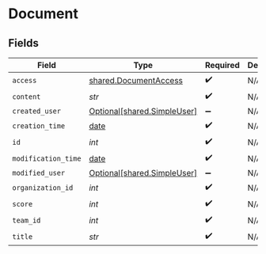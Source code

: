 # Document


## Fields

| Field                                                                | Type                                                                 | Required                                                             | Description                                                          |
| -------------------------------------------------------------------- | -------------------------------------------------------------------- | -------------------------------------------------------------------- | -------------------------------------------------------------------- |
| `access`                                                             | [shared.DocumentAccess](../../models/shared/documentaccess.md)       | :heavy_check_mark:                                                   | N/A                                                                  |
| `content`                                                            | *str*                                                                | :heavy_check_mark:                                                   | N/A                                                                  |
| `created_user`                                                       | [Optional[shared.SimpleUser]](../../models/shared/simpleuser.md)     | :heavy_minus_sign:                                                   | N/A                                                                  |
| `creation_time`                                                      | [date](https://docs.python.org/3/library/datetime.html#date-objects) | :heavy_check_mark:                                                   | N/A                                                                  |
| `id`                                                                 | *int*                                                                | :heavy_check_mark:                                                   | N/A                                                                  |
| `modification_time`                                                  | [date](https://docs.python.org/3/library/datetime.html#date-objects) | :heavy_check_mark:                                                   | N/A                                                                  |
| `modified_user`                                                      | [Optional[shared.SimpleUser]](../../models/shared/simpleuser.md)     | :heavy_minus_sign:                                                   | N/A                                                                  |
| `organization_id`                                                    | *int*                                                                | :heavy_check_mark:                                                   | N/A                                                                  |
| `score`                                                              | *int*                                                                | :heavy_check_mark:                                                   | N/A                                                                  |
| `team_id`                                                            | *int*                                                                | :heavy_check_mark:                                                   | N/A                                                                  |
| `title`                                                              | *str*                                                                | :heavy_check_mark:                                                   | N/A                                                                  |